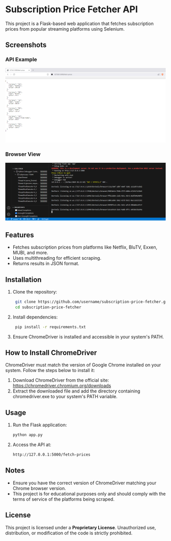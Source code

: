 # Subscription Price Fetcher API

This project is a Flask-based web application that fetches subscription prices from popular streaming platforms using Selenium.

## Screenshots
### API Example
![API Response Example](https://github.com/onurmertanarat/SubPriceAPI/blob/master/screenshots/api_example.PNG)

### Browser View
![Browser View](https://github.com/onurmertanarat/SubPriceAPI/blob/master/screenshots/browser_view.PNG)


## Features
- Fetches subscription prices from platforms like Netflix, BluTV, Exxen, MUBI, and more.
- Uses multithreading for efficient scraping.
- Returns results in JSON format.

## Installation
1. Clone the repository:
   ```bash
    git clone https://github.com/username/subscription-price-fetcher.git
    cd subscription-price-fetcher
    ```
2. Install dependencies:
   ```bash
    pip install -r requirements.txt
    ```
3. Ensure ChromeDriver is installed and accessible in your system's PATH.

## How to Install ChromeDriver
ChromeDriver must match the version of Google Chrome installed on your system. Follow the steps below to install it:
1. Download ChromeDriver from the official site: https://chromedriver.chromium.org/downloads
2. Extract the downloaded file and add the directory containing chromedriver.exe to your system's PATH variable.

## Usage
1. Run the Flask application:
   ```bash
   python app.py
    ```
2. Access the API at:
   ```bash
   http://127.0.0.1:5000/fetch-prices
    ```
   
## Notes
- Ensure you have the correct version of ChromeDriver matching your Chrome browser version.
- This project is for educational purposes only and should comply with the terms of service of the platforms being scraped.

## License
This project is licensed under a **Proprietary License**. Unauthorized use, distribution, or modification of the code is strictly prohibited.

